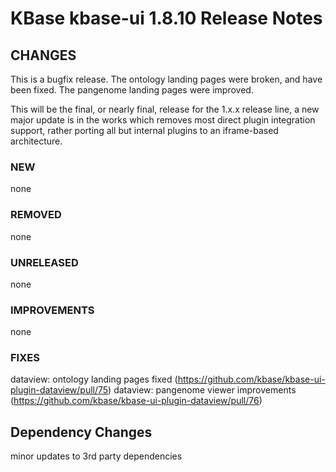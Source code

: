 # KBase kbase-ui 1.8.10 Release Notes

## CHANGES

This is a bugfix release. The ontology landing pages were broken, and have been fixed. The pangenome landing pages were improved.

This will be the final, or nearly final, release for the 1.x.x release line, a new major update is in the works which removes most direct plugin integration support, rather porting all but internal plugins to an iframe-based architecture.

### NEW

none

### REMOVED

none

### UNRELEASED

none

### IMPROVEMENTS

none

### FIXES

dataview: ontology landing pages fixed (https://github.com/kbase/kbase-ui-plugin-dataview/pull/75)
dataview: pangenome viewer improvements (https://github.com/kbase/kbase-ui-plugin-dataview/pull/76)

## Dependency Changes

minor updates to 3rd party dependencies
